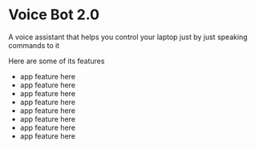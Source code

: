 # Voice Bot 2.0

A voice assistant that helps you control your laptop just by just speaking commands to it 

Here are some of its features
- app feature here 
- app feature here 
- app feature here 
- app feature here 
- app feature here 
- app feature here 
- app feature here 
- app feature here 
